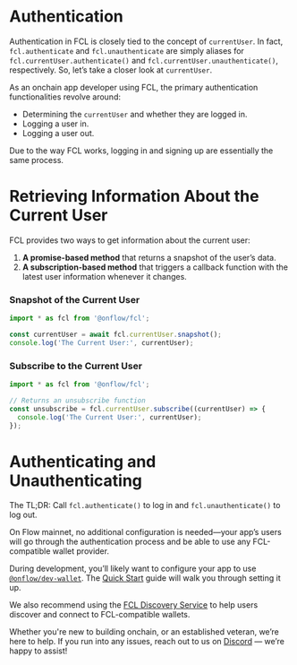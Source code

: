 # Authentication

Authentication in FCL is closely tied to the concept of `currentUser`. In fact, `fcl.authenticate` and `fcl.unauthenticate` are simply aliases for `fcl.currentUser.authenticate()` and `fcl.currentUser.unauthenticate()`, respectively. So, let’s take a closer look at `currentUser`.

As an onchain app developer using FCL, the primary authentication functionalities revolve around:

- Determining the `currentUser` and whether they are logged in.
- Logging a user in.
- Logging a user out.

Due to the way FCL works, logging in and signing up are essentially the same process.

# Retrieving Information About the Current User

FCL provides two ways to get information about the current user:

1. **A promise-based method** that returns a snapshot of the user’s data.
2. **A subscription-based method** that triggers a callback function with the latest user information whenever it changes.

### Snapshot of the Current User

```javascript
import * as fcl from '@onflow/fcl';

const currentUser = await fcl.currentUser.snapshot();
console.log('The Current User:', currentUser);
```

### Subscribe to the Current User

```javascript
import * as fcl from '@onflow/fcl';

// Returns an unsubscribe function
const unsubscribe = fcl.currentUser.subscribe((currentUser) => {
  console.log('The Current User:', currentUser);
});
```

# Authenticating and Unauthenticating

The TL;DR: Call `fcl.authenticate()` to log in and `fcl.unauthenticate()` to log out.

On Flow mainnet, no additional configuration is needed—your app’s users will go through the authentication process and be able to use any FCL-compatible wallet provider.

During development, you’ll likely want to configure your app to use [`@onflow/dev-wallet`](https://github.com/onflow/fcl-dev-wallet). The [Quick Start](../../../cadence/getting-started/fcl-quickstart.md) guide will walk you through setting it up.

We also recommend using the [FCL Discovery Service](discovery.md) to help users discover and connect to FCL-compatible wallets.

Whether you're new to building onchain, or an established veteran, we’re here to help. If you run into any issues, reach out to us on [Discord](https://discord.gg/flow) — we’re happy to assist!
